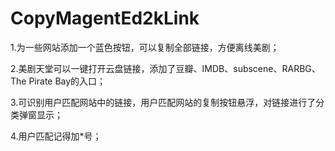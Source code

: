 # CopyMagentEd2kLink

1.为一些网站添加一个蓝色按钮，可以复制全部链接，方便离线美剧；

2.美剧天堂可以一键打开云盘链接，添加了豆瓣、IMDB、subscene、RARBG、The Pirate Bay的入口；

3.可识别用户匹配网站中的链接，用户匹配网站的复制按钮悬浮，对链接进行了分类弹窗显示；

4.用户匹配记得加*号；
